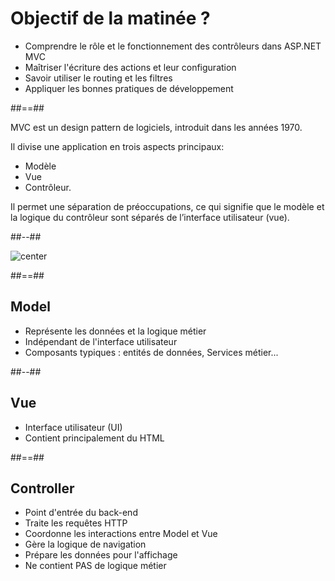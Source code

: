 # Objectif de la matinée ?

* Comprendre le rôle et le fonctionnement des contrôleurs dans ASP.NET MVC
* Maîtriser l'écriture des actions et leur configuration
* Savoir utiliser le routing et les filtres
* Appliquer les bonnes pratiques de développement

##==##

<!-- .slide: class="two-column" -->
MVC est un design pattern de logiciels, introduit dans les années 1970. 

Il divise une application en trois aspects principaux: 
- Modèle
- Vue
- Contrôleur.

Il permet une séparation de préoccupations, ce qui signifie que le modèle et la logique du contrôleur sont séparés de l’interface utilisateur (vue). 

##--##

![center](./assets/images/mvc.png)

##==##
<!-- .slide: class="two-column" -->

## Model

* Représente les données et la logique métier
* Indépendant de l'interface utilisateur
* Composants typiques : entités de données, Services métier...

##--##

## Vue

* Interface utilisateur (UI)
* Contient principalement du HTML

##==##

## Controller

* Point d'entrée du back-end
* Traite les requêtes HTTP
* Coordonne les interactions entre Model et Vue
* Gère la logique de navigation
* Prépare les données pour l'affichage
* Ne contient PAS de logique métier 
